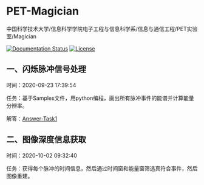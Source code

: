 # PET-Magician

中国科学技术大学/信息科学学院电子工程与信息科学系/信息与通信工程/PET实验室/Magician


<!--[![Build Status](https://github.com/Magician0619/PET-Magician)](https://github.com/Magician0619/PET-Magician)-->
[![Documentation Status](https://img.shields.io/badge/中文文档-最新-brightgreen.svg)](https://github.com/Magician0619/PET-Magician)
[![License](https://img.shields.io/badge/license-Apache%202-blue.svg)](LICENSE)
<!-- [![Release](https://img.shields.io/github/release/PaddlePaddle/Paddle-Mobile.svg)](https://github.com/Magician0619/PET-Magician) -->



## 一、闪烁脉冲信号处理

时间：2020-09-23 17:39:54

任务：基于Samples文件，用python编程，画出所有脉冲事件的能谱并计算能量分辨率。

解答：[Answer-Task1](https://github.com/Magician0619/PET-Magician/blob/master/Task1-samples/Answer-Task1.md)

## 二、图像深度信息获取
时间：2020-10-02 09:32:40

任务：获得每个脉冲的时间信息，然后通过时间窗和能量窗筛选真符合事件，然后图像重建。

